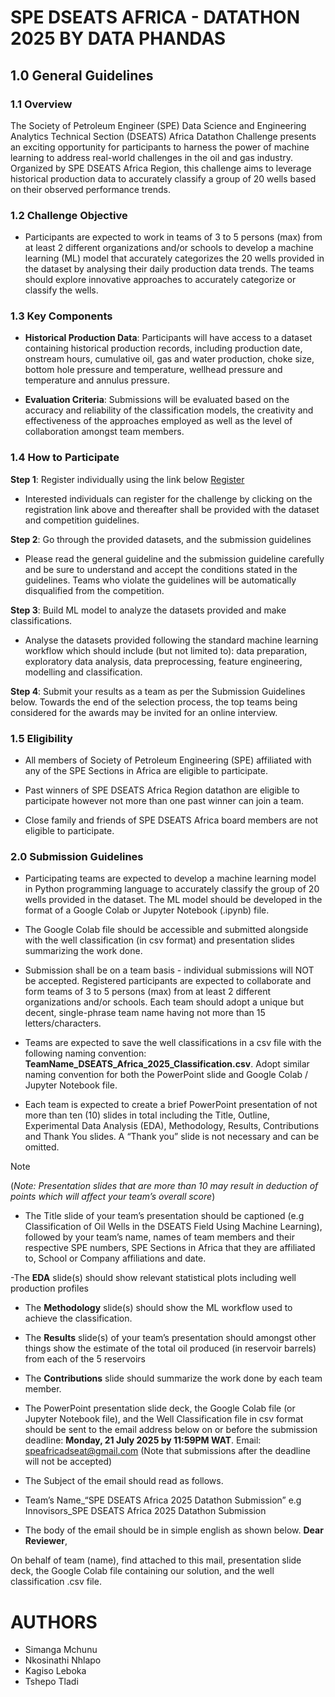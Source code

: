# SPE DSEATS AFRICA - DATATHON 2025 BY DATA PHANDAS

## 1.0 General Guidelines
### 1.1 Overview

The Society of Petroleum Engineer (SPE) Data Science and Engineering Analytics Technical Section (DSEATS) Africa Datathon Challenge presents an exciting opportunity for participants to harness the power of machine learning to address real-world challenges in the oil and gas industry. Organized by SPE DSEATS Africa Region, this challenge aims to leverage historical production data to accurately classify a group of 20 wells based on their observed performance trends.
### 1.2 Challenge Objective
- Participants are expected to work in teams of 3 to 5 persons (max) from at least 2 different organizations and/or schools to develop a machine learning (ML) model that accurately categorizes the 20 wells provided in the dataset by analysing their daily production data trends. The teams should explore innovative approaches to accurately categorize or classify the wells.

### 1.3 Key Components

- **Historical Production Data**: Participants will have access to a dataset containing historical production records, including production date, onstream hours, cumulative oil, gas and water production, choke size, bottom hole pressure and temperature, wellhead pressure and temperature and annulus pressure.

- **Evaluation Criteria**: Submissions will be evaluated based on the accuracy and reliability of the classification models, the creativity and effectiveness of the approaches employed as well as the level of collaboration amongst team members.

### 1.4 How to Participate

**Step 1**: Register individually using the link below
[Register](https://bit.ly/DSEDATA2)

- Interested individuals can register for the challenge by clicking on the registration link above and thereafter shall be provided with the dataset and competition guidelines.

**Step 2**: Go through the provided datasets, and the submission guidelines

- Please read the general guideline and the submission guideline carefully and be sure to understand and accept the conditions stated in the guidelines. Teams who violate the guidelines will be automatically disqualified from the competition.

**Step 3**: Build ML model to analyze the datasets provided and make classifications.

- Analyse the datasets provided following the standard machine learning workflow which should include (but not limited to): data preparation, exploratory data analysis, data preprocessing, feature engineering, modelling and classification.

**Step 4**: Submit your results as a team as per the Submission Guidelines below. Towards the end of the selection process, the top teams being considered for the awards may be invited for an online interview.

### 1.5 Eligibility

- All members of Society of Petroleum Engineering (SPE) affiliated with any of the SPE Sections in Africa are eligible to participate.

- Past winners of SPE DSEATS Africa Region datathon are eligible to participate however not more than one past winner can join a team.

- Close family and friends of SPE DSEATS Africa board members are not eligible to participate. 

### 2.0 Submission Guidelines

- Participating teams are expected to develop a machine learning model in Python programming language to accurately classify the group of 20 wells provided in the dataset. The ML model should be developed in the format of a Google Colab or Jupyter Notebook (.ipynb) file.

- The Google Colab file should be accessible and submitted alongside with the well classification (in csv format) and presentation slides summarizing the work done.

- Submission shall be on a team basis - individual submissions will NOT be accepted. Registered participants are expected to collaborate and form teams of 3 to 5 persons (max) from at least 2 different organizations and/or schools. Each team should adopt a unique but decent, single-phrase team name having not more than 15 letters/characters.

- Teams are expected to save the well classifications in a csv file with the following naming convention: **TeamName_DSEATS_Africa_2025_Classification.csv**. Adopt similar naming convention for both the PowerPoint slide and Google Colab / Jupyter Notebook file.

- Each team is expected to create a brief PowerPoint presentation of not more than ten (10) slides in total including the Title, Outline, Experimental Data Analysis (EDA), Methodology, Results, Contributions and Thank You slides. A “Thank you” slide is not necessary and can be omitted.
> [!NOTE]
> (*Note: Presentation slides that are more than 10 may result in deduction of points which will affect your team’s overall score*)

- The Title slide of your team’s presentation should be captioned (e.g Classification of Oil Wells in the DSEATS Field Using Machine Learning), followed by your team’s name, names of team members and their respective SPE numbers, SPE Sections in Africa that they are affiliated to, School or Company affiliations and date.

-The **EDA** slide(s) should show relevant statistical plots including well production profiles

- The **Methodology** slide(s) should show the ML workflow used to achieve the classification.

- The **Results** slide(s) of your team’s presentation should amongst other things show the estimate of the total oil produced (in reservoir barrels) from each of the 5 reservoirs


- The **Contributions** slide should summarize the work done by each team member.
- The PowerPoint presentation slide deck, the Google Colab file (or Jupyter Notebook file), and the Well Classification file in csv format should be sent to the email address below on or before the submission deadline: **Monday, 21 July 2025 by 11:59PM WAT**.
Email: speafricadseat@gmail.com (Note that submissions after the deadline will not be accepted)

- The Subject of the email should read as follows.
- Team’s Name_“SPE DSEATS Africa 2025 Datathon Submission”
e.g Innovisors_SPE DSEATS Africa 2025 Datathon Submission
- The body of the email should be in simple english as shown below.
**Dear Reviewer**,

On behalf of team (name), find attached to this mail, presentation slide deck, the Google Colab file containing our solution, and the well classification .csv file.

# AUTHORS
- Simanga Mchunu
- Nkosinathi Nhlapo
- Kagiso Leboka
- Tshepo Tladi